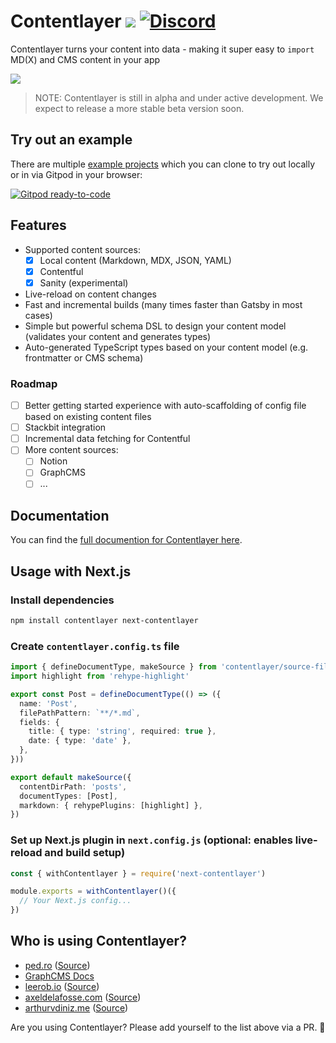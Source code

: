 # Contentlayer [![](https://badgen.net/npm/v/contentlayer)](https://www.npmjs.com/package/contentlayer) [![Discord](https://badgen.net/badge/icon/discord?icon=discord&label)](https://discord.gg/fk83HNECYJ)

Contentlayer turns your content into data - making it super easy to `import` MD(X) and CMS content in your app

![](https://images2.imgbox.com/d5/db/LtP3GT3s_o.png)

> NOTE: Contentlayer is still in alpha and under active development. We expect to release a more stable beta version soon.

## Try out an example

There are multiple [example projects](./examples) which you can clone to try out locally or in via Gitpod in your browser:

[![Gitpod ready-to-code](https://img.shields.io/badge/Gitpod-ready--to--code-908a85?logo=gitpod)](http://gitpod.io/#GH_OWNER=contentlayerdev,GH_REPO=contentlayer,GH_SUBDIR=examples\mdx,GH_COMMAND=yarn/https://github.com/schickling-test/gitpod-open)

## Features

- Supported content sources:
  - [x] Local content (Markdown, MDX, JSON, YAML)
  - [x] Contentful
  - [x] Sanity (experimental)
- Live-reload on content changes
- Fast and incremental builds (many times faster than Gatsby in most cases)
- Simple but powerful schema DSL to design your content model (validates your content and generates types)
- Auto-generated TypeScript types based on your content model (e.g. frontmatter or CMS schema)

### Roadmap

- [ ] Better getting started experience with auto-scaffolding of config file based on existing content files
- [ ] Stackbit integration
- [ ] Incremental data fetching for Contentful
- [ ] More content sources:
  - [ ] Notion
  - [ ] GraphCMS
  - [ ] ...

## Documentation

You can find the [full documention for Contentlayer here](https://www.contentlayer.dev/docs).

## Usage with Next.js

### Install dependencies

```sh
npm install contentlayer next-contentlayer
```

### Create `contentlayer.config.ts` file

```ts
import { defineDocumentType, makeSource } from 'contentlayer/source-files'
import highlight from 'rehype-highlight'

export const Post = defineDocumentType(() => ({
  name: 'Post',
  filePathPattern: `**/*.md`,
  fields: {
    title: { type: 'string', required: true },
    date: { type: 'date' },
  },
}))

export default makeSource({
  contentDirPath: 'posts',
  documentTypes: [Post],
  markdown: { rehypePlugins: [highlight] },
})
```

### Set up Next.js plugin in `next.config.js` (optional: enables live-reload and build setup)

```js
const { withContentlayer } = require('next-contentlayer')

module.exports = withContentlayer()({
  // Your Next.js config...
})
```

## Who is using Contentlayer?

- [ped.ro](https://ped.ro) ([Source](https://github.com/peduarte/ped.ro))
- [GraphCMS Docs](https://graphcms.com/docs)
- [leerob.io](https://leerob.io/) ([Source](https://github.com/leerob/leerob.io))
- [axeldelafosse.com](https://axeldelafosse.com) ([Source](https://github.com/axeldelafosse/axeldelafosse))
- [arthurvdiniz.me](https://arthurvdiniz.me) ([Source](https://github.com/arthurvdiniz/me))

Are you using Contentlayer? Please add yourself to the list above via a PR. 🙏
